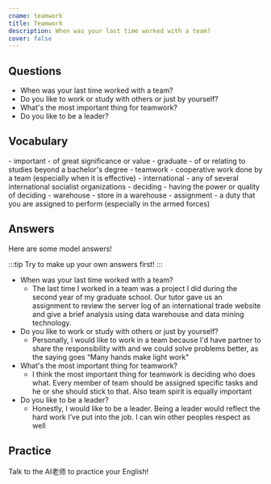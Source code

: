 ```yaml
---
cname: teamwork
title: Teamwork
description: When was your last time worked with a team?
cover: false
---
```

<banner></banner>

## Questions

- When was your last time worked with a team?
- Do you like to work or study with others or just by yourself?
- What&#39;s the most important thing for teamwork?
- Do you like to be a leader?

## Vocabulary

<vocab-list>
- important
  - of great significance or value
- graduate
  - of or relating to studies beyond a bachelor&#39;s degree
- teamwork
  - cooperative work done by a team (especially when it is effective)
- international
  - any of several international socialist organizations  
- deciding
  - having the power or quality of deciding
- warehouse
  - store in a warehouse  
- assignment
  - a duty that you are assigned to perform (especially in the armed forces)

<!-- blank -->

</vocab-list>

## Answers
Here are some model answers!

:::tip
Try to make up your own answers first!
:::

- When was your last time worked with a team?
  - The last time I worked in a team was a project I did during the second year of my graduate school. Our tutor gave us an assignment to review the server log of an international trade website and give a brief analysis using data warehouse and data mining technology.
- Do you like to work or study with others or just by yourself?
  - Personally, I would like to work in a team because I&#39;d have partner to share the responsibility with and we could solve problems better, as the saying goes “Many hands make light work&quot;
- What&#39;s the most important thing for teamwork?
  - I think the most important thing for teamwork is deciding who does what. Every member of team should be assigned specific tasks and he or she should stick to that. Also team spirit is equally important
- Do you like to be a leader?
  - Honestly, I would like to be a leader. Being a leader would reflect the hard work I’ve put into the job. I can win other peoples respect as well

## Practice
Talk to the AI老师 to practice your English!
<qrfooter></qrfooter>

